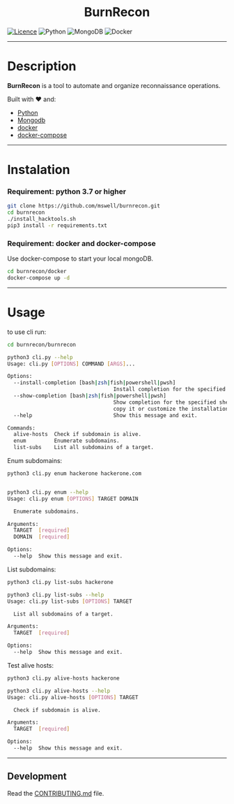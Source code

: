 <!-- markdownlint-disable -->
<h1 align="center">
    BurnRecon
</h1>
<!-- markdownlint-restore -->

[![Licence](https://img.shields.io/github/license/Ileriayo/markdown-badges?style=for-the-badge)](./LICENSE) ![Python](https://img.shields.io/badge/python-3670A0?style=for-the-badge&logo=python&logoColor=ffdd54) ![MongoDB](https://img.shields.io/badge/MongoDB-%234ea94b.svg?style=for-the-badge&logo=mongodb&logoColor=white) ![Docker](https://img.shields.io/badge/docker-%230db7ed.svg?style=for-the-badge&logo=docker&logoColor=white)

----

# Description

**BurnRecon** is a tool to automate and organize reconnaissance operations.

Built with ❤️ and:

- [Python](https://www.python.org/)
- [Mongodb](https://www.mongodb.com/pt-br)
- [docker](https://www.docker.com/)
- [docker-compose](https://docs.docker.com/compose/install/)

----

# Instalation

### **Requirement: python 3.7 or higher**

```bash
git clone https://github.com/mswell/burnrecon.git
cd burnrecon
./install_hacktools.sh
pip3 install -r requirements.txt
```

### **Requirement: docker and docker-compose**

Use docker-compose to start your local mongoDB.

```bash
cd burnrecon/docker
docker-compose up -d
```

----

# Usage

to use cli run:

```bash
cd burnrecon/burnrecon

python3 cli.py --help
Usage: cli.py [OPTIONS] COMMAND [ARGS]...

Options:
  --install-completion [bash|zsh|fish|powershell|pwsh]
                                  Install completion for the specified shell.
  --show-completion [bash|zsh|fish|powershell|pwsh]
                                  Show completion for the specified shell, to
                                  copy it or customize the installation.
  --help                          Show this message and exit.

Commands:
  alive-hosts  Check if subdomain is alive.
  enum         Enumerate subdomains.
  list-subs    List all subdomains of a target.

```

Enum subdomains:

```bash
python3 cli.py enum hackerone hackerone.com


python3 cli.py enum --help
Usage: cli.py enum [OPTIONS] TARGET DOMAIN

  Enumerate subdomains.

Arguments:
  TARGET  [required]
  DOMAIN  [required]

Options:
  --help  Show this message and exit.
```

List subdomains:

```bash
python3 cli.py list-subs hackerone

python3 cli.py list-subs --help
Usage: cli.py list-subs [OPTIONS] TARGET

  List all subdomains of a target.

Arguments:
  TARGET  [required]

Options:
  --help  Show this message and exit.
```

Test alive hosts:

```bash
python3 cli.py alive-hosts hackerone

python3 cli.py alive-hosts --help
Usage: cli.py alive-hosts [OPTIONS] TARGET

  Check if subdomain is alive.

Arguments:
  TARGET  [required]

Options:
  --help  Show this message and exit.
```

----

## Development

Read the [CONTRIBUTING.md](CONTRIBUTING.md) file.
